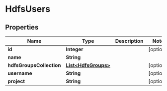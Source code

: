 # HdfsUsers

## Properties
Name | Type | Description | Notes
------------ | ------------- | ------------- | -------------
**id** | **Integer** |  |  [optional]
**name** | **String** |  | 
**hdfsGroupsCollection** | [**List&lt;HdfsGroups&gt;**](HdfsGroups.md) |  |  [optional]
**username** | **String** |  |  [optional]
**project** | **String** |  |  [optional]
